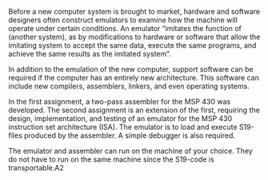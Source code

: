 Before a new computer system is brought to market, hardware and software designers often construct emulators to examine how the machine will operate under certain conditions. An emulator “imitates the function of (another system), as by modifications to hardware or software that allow the imitating system to accept the same data, execute the same programs, and achieve the same results as the imitated system”.

In addition to the emulation of the new computer, support software can be required if the computer has an entirely new architecture. This software can include new compilers, assemblers, linkers, and even operating systems.

In the first assignment, a two-pass assembler for the MSP 430 was developed. The second assignment is an extension of the first, requiring the design, implementation, and testing of an emulator for the MSP 430 instruction set architecture (ISA). The emulator is to load and execute S19-files produced by the assembler. A simple debugger is also required.

The emulator and assembler can run on the machine of your choice. They do not have to run on the same machine since the S19-code is transportable.A2
